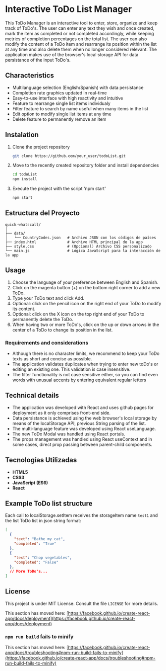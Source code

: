 # Interactive ToDo List Manager

This ToDo Manager is an interactive tool to enter, store, organize and keep track of ToDo's. The user can enter any text they wish and once created, mark the item as completed or not completed accordingly, while keeping metrics of completion percentages on the total list. The user can also modify the content of a ToDo item and rearrange its position within the list at any time and also delete them when no longer considered relevant. The application makes use of the browser's local storage API for data persistance of the input ToDo's.

## Characteristics

- Multilanguage selection (English/Spanish) with data persistance
- Completion rate graphics updated in real-time
- Easy-to-use interface with high reactivity and intuitive
- Feature to rearrange single list items individualy
- Filter feature to search by name useful when many items in the list
- Edit option to modify single list items at any time
- Delete feature to permanently remove an item

## Instalation

1. Clone the project repository
   ```bash
   git clone https://github.com/your_user/todoList.git
   ```
2. Move to the recently created repository folder and install dependencies
   ```bash
   cd todoList
   npm install
   ```
3. Execute the project with the script 'npm start'
   ```bash
   npm start
   ```

## Estructura del Proyecto

```
quick-whatscall/
│
├── data/
│   └── CountryCodes.json   # Archivo JSON con los códigos de países
├── index.html              # Archivo HTML principal de la app
├── style.css               # (Opcional) Archivo CSS personalizado
└── main.js                 # Lógica JavaScript para la interacción de la app
```

## Usage

1. Choose the language of your preference between English and Spanish.
2. Click on the magenta button (+) on the bottom right corner to add a new ToDo.
3. Type your ToDo text and click Add.
4. Optional: click on the pencil icon on the right end of your ToDo to modify its content.
5. Optional: click on the X icon on the top right end of your ToDo to permanently delete the ToDo.
6. When having two or more ToDo's, click on the up or down arrows in the center of a ToDo to change its position in the list.

### Requirements and considerations
- Although there is no character limits, we recommend to keep your ToDo texts as short and concise as possible.
- The application validates duplicates when trying to enter new toDo's or editing an existing one. This validation is case insensitive.
- The filter functionality is not case sensitive either, so you can find even words with unusual accents by entering equivalent regular letters

## Technical details

- The application was developed with React and uses github pages for deployment as it only comprises front-end side.
- Data persistance is achieved using the web browser's local storage by means of the localStorage API, previous String parsing of the list.
- The multi-language feature was developed using React useLanguage.
- The new ToDo Modal was handled using React portals.
- The props management was handled using React useContext and in some cases, direct prop passing between parent-child components.

## Tecnologías Utilizadas

- **HTML5**
- **CSS3**
- **JavaScript (ES6)**
- **React**

## Example ToDo list structure

Each call to localStorage.setItem receives the storageItem name `test1` and the list ToDo list in json string format:

```json
[
  {
    "text": "Bathe my cat",
    "completed": "True"
  },
  {
    "text": "Chop vegetables",
    "completed": "False"
  },
  // More ToDo's...
]
```

## License

This project is under MIT License. Consult the file `LICENSE` for more details.

This section has moved here: [https://facebook.github.io/create-react-app/docs/deployment](https://facebook.github.io/create-react-app/docs/deployment)

### `npm run build` fails to minify

This section has moved here: [https://facebook.github.io/create-react-app/docs/troubleshooting#npm-run-build-fails-to-minify](https://facebook.github.io/create-react-app/docs/troubleshooting#npm-run-build-fails-to-minify)
